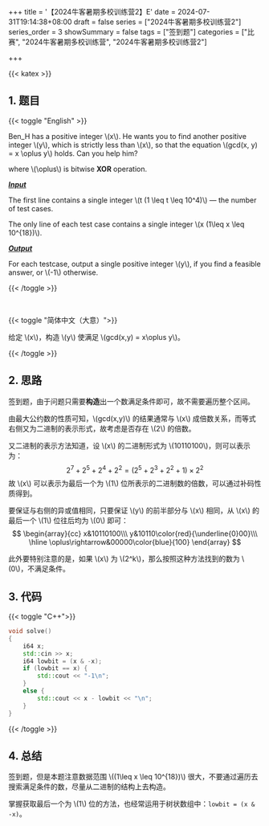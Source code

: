 +++
title = '【2024牛客暑期多校训练营2】E'
date = 2024-07-31T19:14:38+08:00
draft = false
series = ["2024牛客暑期多校训练营2"]
series_order = 3
showSummary = false
tags = ["签到题"]
categories = ["比赛", "2024牛客暑期多校训练营", "2024牛客暑期多校训练营2"]

+++

{{< katex >}}

## 1. 题目

{{< toggle "English" >}}

Ben_H has a positive integer \\(x\\). He wants you to find another positive integer \\(y\\), which is strictly less than \\(x\\), so that the equation \\(gcd(x, y) = x \oplus y\\) holds. Can you help him?

 where \\(\oplus\\) is bitwise **XOR** operation.

***<u>Input</u>***

The first line contains a single integer \\(t (1 \leq t \leq 10^4)\\) — the number of test cases.

The only line of each test case contains a single integer \\(x (1\leq x \leq 10^{18})\\).

***<u>Output</u>***

For each testcase, output a single positive integer \\(y\\), if you find a feasible answer, or \\(-1\\) otherwise.

{{< /toggle >}}

<br>

{{< toggle "简体中文（大意）">}}

给定 \\(x\\)，构造 \\(y\\) 使满足 \\(gcd(x,y) = x\oplus y\\)。

{{< /toggle >}}

## 2. 思路

签到题，由于问题只需要**构造**出一个数满足条件即可，故不需要遍历整个区间。

由最大公约数的性质可知，\\(gcd(x,y)\\) 的结果通常与 \\(x\\) 成倍数关系，而等式右侧又为二进制的表示形式，故考虑是否存在 \\(2\\) 的倍数。

又二进制的表示方法知道，设 \\(x\\) 的二进制形式为 \\(10110100\\)，则可以表示为：
$$
2^7 + 2^5 + 2^4 + 2^2 = (2^5 + 2^3 + 2^2 + 1)\times 2^2
$$
故 \\(x\\) 可以表示为最后一个为 \\(1\\) 位所表示的二进制数的倍数，可以通过补码性质得到。

要保证与右侧的异或值相同，只要保证 \\(y\\) 的前半部分与 \\(x\\) 相同，从 \\(x\\) 的最后一个 \\(1\\) 位往后均为 \\(0\\) 即可：
$$
\begin{array}{cc}
x&10110100\\\
y&10110\color{red}{\underline{0}00}\\\
\hline
\oplus\rightarrow&00000\color{blue}{100}
\end{array}
$$


此外要特别注意的是，如果 \\(x\\) 为 \\(2^k\\)，那么按照这种方法找到的数为 \\(0\\)，不满足条件。

## 3. 代码

{{< toggle "C++">}}

```cpp
void solve()
{
    i64 x;
    std::cin >> x;
    i64 lowbit = (x & -x);
    if (lowbit == x) {
        std::cout << "-1\n";
    }
    else {
        std::cout << x - lowbit << "\n";
    }
}
```

{{< /toggle >}}

## 4. 总结

签到题，但是本题注意数据范围 \\((1\leq x \leq 10^{18})\\) 很大，不要通过遍历去搜索满足条件的数，尽量从二进制的结构上去构造。

掌握获取最后一个为 \\(1\\) 位的方法，也经常运用于树状数组中：`lowbit = (x & -x)`。
